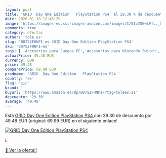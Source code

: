 ```yaml
---
layout: post
title: 'GRID  Day One Edition   PlayStation PS4  al 29.30 % de descuento'
date: 2020-01-10 12:43:29
image: 'https://images-eu.ssl-images-amazon.com/images/I/51o7O6wLVfL._SL400_.jpg'
comments: true
category: ofertas
author: 'tole.es'
slug: 'B07S2FHNP1-es GRID Day One Edition PlayStation PS4'
sku: 'B07S2FHNP1-es'
tags: [ 'Accesorios para Juegos PC','Accesorios para Nintendo Switch','Hardware y juegos para Nintendo Switch','Juegos y Accesorios para PC','Mandos para Nintendo Switch','Videojuegos','playstation','ps4', ]
actualPrice: 49.48 EUR
currency: EUR
price: 49.48
comparePrice: 69.99 EUR
prodname: 'GRID  Day One Edition   PlayStation PS4 '
country: 'es'
flag: '🇪🇸'
brand: ''
buyurl: 'https://www.amazon.es/dp/B07S2FHNP1/?tag=tolees-21'
descuento: '29.30'
average: '49.48'
---
```


Está [GRID  Day One Edition   PlayStation PS4 ](https://www.amazon.es/dp/B07S2FHNP1/?tag=tolees-21) con 29.30 de descuento por 49.48 EUR (original: 69.99 EUR) en el siguiente enlace!

[![GRID  Day One Edition   PlayStation PS4 ](https://images-eu.ssl-images-amazon.com/images/I/51o7O6wLVfL._SL400_.jpg)](https://www.amazon.es/dp/B07S2FHNP1/?tag=tolees-21)

ℹ️:


[🛒 Ver la oferta!!](https://www.amazon.es/dp/B07S2FHNP1/?tag=tolees-21)
